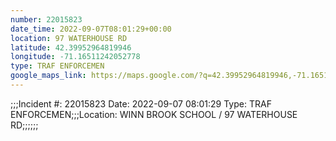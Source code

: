 ```yaml
---
number: 22015823
date_time: 2022-09-07T08:01:29+00:00
location: 97 WATERHOUSE RD
latitude: 42.39952964819946
longitude: -71.16511242052778
type: TRAF ENFORCEMEN
google_maps_link: https://maps.google.com/?q=42.39952964819946,-71.16511242052778
---
```


;;;Incident #: 22015823  Date: 2022-09-07 08:01:29  Type: TRAF ENFORCEMEN;;;Location: WINN BROOK SCHOOL / 97 WATERHOUSE RD;;;;;;
